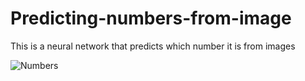 # Predicting-numbers-from-image
This is a neural network that predicts which number it is from images

![Numbers](https://camo.githubusercontent.com/9b0c4a58a3e9bb9c16d663927fedaddf6beeb5e9c43b0b57a171a3827268b565/68747470733a2f2f6d616368696e656c6561726e696e676d6173746572792e636f6d2f77702d636f6e74656e742f75706c6f6164732f323031392f30322f506c6f742d6f662d612d5375627365742d6f662d496d616765732d66726f6d2d7468652d4d4e4953542d446174617365742d31303234783736382e706e67)
